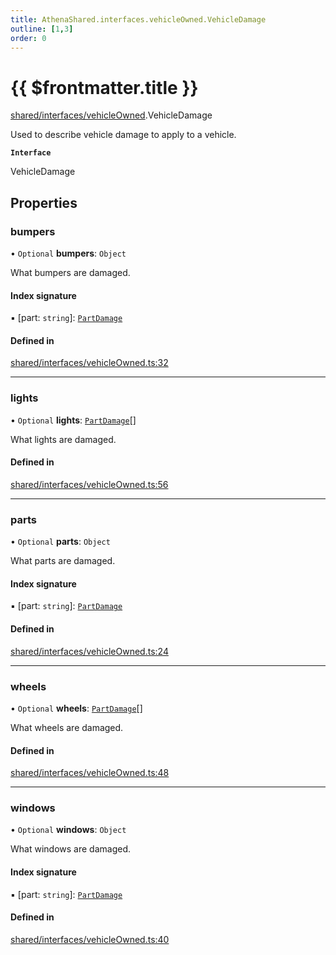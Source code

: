 ```yaml
---
title: AthenaShared.interfaces.vehicleOwned.VehicleDamage
outline: [1,3]
order: 0
---
```


# {{ $frontmatter.title }}


[shared/interfaces/vehicleOwned](../modules/shared_interfaces_vehicleOwned.md).VehicleDamage

Used to describe vehicle damage to apply to a vehicle.

**`Interface`**

VehicleDamage

## Properties

### bumpers

• `Optional` **bumpers**: `Object`

What bumpers are damaged.

#### Index signature

▪ [part: `string`]: [`PartDamage`](../modules/shared_interfaces_vehicleOwned.md#PartDamage)

#### Defined in

[shared/interfaces/vehicleOwned.ts:32](https://github.com/Stuyk/altv-athena/blob/ed495cc/src/core/shared/interfaces/vehicleOwned.ts#L32)

___

### lights

• `Optional` **lights**: [`PartDamage`](../modules/shared_interfaces_vehicleOwned.md#PartDamage)[]

What lights are damaged.

#### Defined in

[shared/interfaces/vehicleOwned.ts:56](https://github.com/Stuyk/altv-athena/blob/ed495cc/src/core/shared/interfaces/vehicleOwned.ts#L56)

___

### parts

• `Optional` **parts**: `Object`

What parts are damaged.

#### Index signature

▪ [part: `string`]: [`PartDamage`](../modules/shared_interfaces_vehicleOwned.md#PartDamage)

#### Defined in

[shared/interfaces/vehicleOwned.ts:24](https://github.com/Stuyk/altv-athena/blob/ed495cc/src/core/shared/interfaces/vehicleOwned.ts#L24)

___

### wheels

• `Optional` **wheels**: [`PartDamage`](../modules/shared_interfaces_vehicleOwned.md#PartDamage)[]

What wheels are damaged.

#### Defined in

[shared/interfaces/vehicleOwned.ts:48](https://github.com/Stuyk/altv-athena/blob/ed495cc/src/core/shared/interfaces/vehicleOwned.ts#L48)

___

### windows

• `Optional` **windows**: `Object`

What windows are damaged.

#### Index signature

▪ [part: `string`]: [`PartDamage`](../modules/shared_interfaces_vehicleOwned.md#PartDamage)

#### Defined in

[shared/interfaces/vehicleOwned.ts:40](https://github.com/Stuyk/altv-athena/blob/ed495cc/src/core/shared/interfaces/vehicleOwned.ts#L40)
